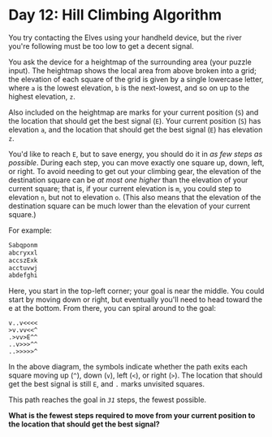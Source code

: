 # Day 12: Hill Climbing Algorithm

You try contacting the Elves using your handheld device,
but the river you're following must be too low to get a decent signal.

You ask the device for a heightmap of the surrounding area (your puzzle input).
The heightmap shows the local area from above broken into a grid;
the elevation of each square of the grid is given by a single lowercase letter,
where `a` is the lowest elevation,
`b` is the next-lowest,
and so on up to the highest elevation, `z`.

Also included on the heightmap are marks for your current position (`S`) and
the location that should get the best signal (`E`).
Your current position (`S`) has elevation `a`, and the location that should get
the best signal (`E`) has elevation `z`.

You'd like to reach `E`, but to save energy, you should do it in *as few steps as possible*.
During each step, you can move exactly one square up, down, left, or right.
To avoid needing to get out your climbing gear,
the elevation of the destination square can be *at most one higher* than the
elevation of your current square;
that is, if your current elevation is `m`, you could step to elevation `n`, but
not to elevation `o`.
(This also means that the elevation of the destination square can be much lower
than the elevation of your current square.)

For example:

```example_input.txt
Sabqponm
abcryxxl
accszExk
acctuvwj
abdefghi
```

Here, you start in the top-left corner; your goal is near the middle.
You could start by moving down or right,
but eventually you'll need to head toward the e at the bottom.
From there, you can spiral around to the goal:

```
v..v<<<<
>v.vv<<^
.>vv>E^^
..v>>>^^
..>>>>>^
```

In the above diagram, the symbols indicate whether the path exits each square
moving up (`^`), down (`v`), left (`<`), or right (`>`). The location that
should get the best signal is still `E`, and `.` marks unvisited squares.

This path reaches the goal in *`31`* steps, the fewest possible.

**What is the fewest steps required to move from your current position to the
location that should get the best signal?**

